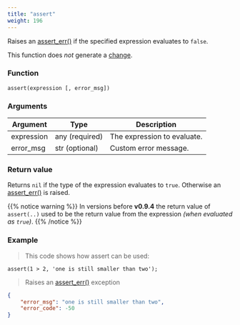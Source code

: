 ```yaml
---
title: "assert"
weight: 196
---
```


Raises an [assert_err()](../../errors/assert_err) if the specified expression evaluates to `false`.

This function does *not* generate a [change](../../overview/changes).

### Function

`assert(expression [, error_msg])`

### Arguments

Argument | Type | Description
-------- | ---- | -----------
expression | any (required) | The expression to evaluate.
error_msg | str (optional) | Custom error message.

### Return value

Returns `nil` if the type of the expression evaluates to `true`. Otherwise
an [assert_err()](../../errors/assert_err) is raised.

{{% notice warning %}}
In versions before **v0.9.4** the return value of `assert(..)` used to be the return value from the expression *(when evaluated as `true`)*.
{{% /notice %}}

### Example

> This code shows how assert can be used:

```thingsdb,should_err
assert(1 > 2, 'one is still smaller than two');
```

> Raises an [assert_err()](../../errors/assert_err) exception

```json
{
    "error_msg": "one is still smaller than two",
    "error_code": -50
}
```
